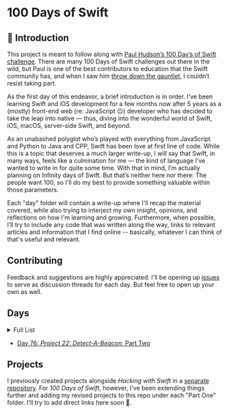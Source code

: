 # 100 Days of Swift

## 👋 Introduction

This project is meant to follow along with [Paul Hudson’s 100 Day’s of Swift challenge](https://www.hackingwithswift.com/100). There are many 100 Days of Swift challenges out there in the wild, but Paul is one of the best contributors to education that the Swift community has, and when I saw him [throw down the gauntlet](https://www.youtube.com/watch?v=RB5nWzdl-b8), I couldn’t resist taking part.

As the first day of this endeavor, a brief introduction is in order. I’ve been learning Swift and iOS development for a few months now after 5 years as a (mostly) front-end web (re: JavaScript 😐) developer who has decided to take the leap into native — thus, diving into the wonderful world of Swift, iOS, macOS, server-side Swift, and beyond.

As an unabashed polyglot who’s played with everything from JavaScript and Python to Java and CPP, Swift has been love at first line of code. While this is a topic that deserves a much larger write-up, I _will_ say that Swift, in many ways, feels like a culmination for me — the kind of language I’ve wanted to write in for quite some time. With that in mind, I’m actually planning on Infinity days of Swift. But that’s neither here nor there: The people want 100, so I'll do my best to provide something valuable within those parameters.

Each "day" folder will contain a write-up where I'll recap the material covered, while also trying to interject my own insight, opinions, and reflections on how I'm learning and growing. Furthermore, when possible, I’ll try to include any code that was written along the way, links to relevant articles and information that I find online -- basically, whatever I can think of that's useful and relevant.

## Contributing

Feedback and suggestions are highly appreciated. I'll be opening up [issues](https://github.com/CypherPoet/100-days-of-swift/issues) to serve as discussion threads for each day. But feel free to open up your own as well.


## Days

<details>
<summary>Full List</summary>

- [Day 1: Variables, simple data types, and string interpolation](/day-001)
- [Day 2: Complex Data Types](/day-002)
- [Day 3: Operators and Conditions](/day-003)
- [Day 4: Loops](/day-004)
- [Day 5: Functions](/day-005)
- [Day 6: Closures, Part 1](/day-006)
- [Day 7: Closures, Part 2](/day-007)
- [Day 8: Structs, Part One](/day-008)
- [Day 9: Structs, Part Two](/day-009)
- [Day 10: Classes](/day-010)
- [Day 11: Protocols and Extensions](/day-011)
- [Day 12: Optionals](/day-012)
- [Day 13: Swift Review, Day One](/day-013)
- [Day 14: Swift Review, Day Two](/day-014)
- [Day 15: Swift Review, Day Three](/day-015)
- [Day 16: Project 1, Part One](/day-016)
- [Day 17: Project 1, Part Two](/day-017)
- [Day 18: Project 1, Part Three](/day-018)
- [Day 19: Project 2, Part One](/day-019)
- [Day 20: Project 2, Part Two](/day-020)
- [Day 21: Project 2, Part Three](/day-021)
- [Day 22: Project 3](/day-022)
- [Day 23: Milestone for Projects 1-3](/day-023)
- [Day 24: Project 4, Part One](/day-024)
- [Day 25: Project 4, Part Two](/day-025)
- [Day 26: Project 4, Part Three](/day-026)
- [Day 27: Project 5, Part One](/day-027)
- [Day 28: Project 5, Part Two](/day-028)
- [Day 29: Project 5, Part Three](/day-029)
- [Day 30: Project 6, Part One](/day-030)
- [Day 31: Project 6, Part Two](/day-031)
- [Day 32: Milestone for Projects 4-6](/day-032)
- [Day 33: _Project 7: Whitehouse Petitions_, Part One](/day-033)
- [Day 34: _Project 7: Whitehouse Petitions_, Part Two](/day-034)
- [Day 35: _Project 7: Whitehouse Petitions_, Part Three](/day-035)
- [Day 36: _Project 8: 7 Swifty Words_, Part One](/day-036)
- [Day 37: _Project 8: 7 Swifty Words_, Part Two](/day-037)
- [Day 38: _Project 8: 7 Swifty Words_, Part Three](/day-038)
- [Day 39: _Project 9: Grand Central Dispatch_, Part One](/day-039)
- [Day 40: _Project 9: Grand Central Dispatch_, Part Two](/day-040)
- [Day 41: Milestone for Projects 7-9](/day-041)
- [Day 42: _Project 10: Names and Faces_, Part One](/day-042)
- [Day 43: _Project 10: Names and Faces_, Part Two](/day-043)
- [Day 44: _Project 10: Names and Faces_, Part Three](/day-044)
- [Day 45: _Project 11: Pachinko_, Part One](/day-045)
- [Day 46: _Project 11: Pachinko_, Part Two](/day-046)
- [Day 47: _Project 11: Pachinko_, Part Three](/day-047)
- [Day 48: _Project 12: User Defaults_, Part One](/day-048)
- [Day 49: _Project 12: User Defaults_, Part Two](/day-049)
- [Day 50: Milestone for Projects 10-12](/day-050)
- [Day 51: Conference Talks and Functional Programming](/day-051)
- [Day 52: _Project 13: Instafilter_, Part One](/day-052)
- [Day 53: _Project 13: Instafilter_, Part Two](/day-053)
- [Day 54: _Project 13: Instafilter_, Part Three](/day-054)
- [Day 55: _Project 14: Whack-a-Penguin_, Part One](/day-055)
- [Day 56: _Project 14: Whack-a-Penguin_, Part Two](/day-056)
- [Day 57: _Project 15: Animation_, Part One](/day-057)
- [Day 58: _Project 15: Animation_, Part Two](/day-058)
- [Day 59: Milestone for Projects 13-15](/day-059)
- [Day 60: _Project 16: Capital Cities_, Part One](/day-060)
- [Day 61: _Project 16: Capital Cities_, Part Two](/day-061)
- [Day 62: _Project 17: Space Race_, Part One](/day-062)
- [Day 63: _Project 17: Space Race_, Part Two](/day-063)
- [Day 64: _Project 18: Debugging_, Part One](/day-064)
- [Day 65: _Project 18: Debugging_, Part Two](/day-065)
- [Day 66: Milestone for Projects 16-18](/day-066)
- [Day 67: _Project 19: JavaScript Injection_, Part One](/day-067)
- [Day 68: _Project 19: JavaScript Injection_, Part Two](/day-068)
- [Day 69: _Project 19: JavaScript Injection_, Part Three](/day-069)
- [Day 70: _Project 20: Fireworks Night_, Part One](/day-070)
- [Day 71: _Project 20: Fireworks Night_, Part Two](/day-071)
- [Day 72: _Project 21: Local Notifications_, Part One](/day-072)
- [Day 73: _Project 21: Local Notifications_, Part Two](/day-073)
- [Day 74: Milestone for Projects 19-21](/day-074)
- [Day 75: _Project 22: Detect-A-Beacon_, Part One](/day-075)

</details>

- [Day 76: _Project 22: Detect-A-Beacon_, Part Two](/day-076)


## Projects

I previously created projects alongside _Hacking with Swift_ in a [separate repository](https://github.com/CypherPoet/book--hacking-with-swift). For _100 Days of Swift_, however, I've been extending things further and adding my revised projects to this repo under each "Part One" folder. I'll try to add direct links here soon 🙂.
